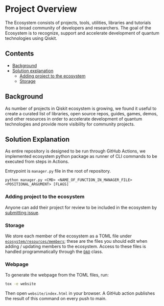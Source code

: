 # Project Overview

The Ecosystem consists of projects, tools, utilities, libraries and tutorials from a broad community of developers and researchers.
The goal of the Ecosystem is to recognize, support and accelerate development of quantum technologies using Qiskit.

## Contents

- [Background](#background)
- [Solution explanation](#solution-explanation)
  - [Adding project to the ecosystem](#adding-project-to-the-ecosystem)
  - [Storage](#storage)

## Background

As number of projects in Qiskit ecosystem is growing, we found it useful to create 
a curated list of libraries, open source repos, guides, games, demos, and other resources in order to
accelerate development of quantum technologies and provide more visibility for community projects.

## Solution Explanation

As entire repository is designed to be run through GitHub Actions,
we implemented ecosystem python package as runner of CLI commands
to be executed from steps in Actions. 

Entrypoint is ``manager.py`` file in the root of repository.

```shell
python manager.py <CMD> <NAME_OF_FUNCTION_IN_MANAGER_FILE> <POSITIONAL_ARGUMENT> [FLAGS]
```

### Adding project to the ecosystem

Anyone can add their project for review to be included in the ecosystem by
[submitting issue](https://github.com/qiskit-community/ecosystem/issues/new?assignees=octocat&labels=&template=submission.yml&title=%5BSubmission%5D%3A+).

### Storage

We store each member of the ecosystem as a TOML file under
[`ecosystem/resources/members`](https://github.com/qiskit-community/ecosystem/blob/main/ecosystem/resources/members);
these are the files you should edit when adding / updating members to the
ecosystem. Access to these files is handled programmatically through the
[`DAO`](https://github.com/qiskit-community/ecosystem/blob/main/ecosystem/daos/dao.py)
class.

### Webpage

To generate the webpage from the TOML files, run:

```sh
tox -e website
```

Then open `website/index.html` in your browser. A GitHub action publishes the result of this command on every push to main.

